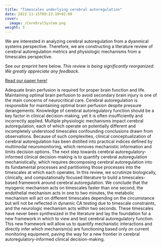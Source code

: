 ```yaml
---
title: "Timescales underlying cerebral autoregulation"
date: 2022-11-15T09:23:10+02:00
cover:
  image: /CerebralSystem.png
weight: 3
---
```


We are interested in analyzing cerebral autoregulation from a dyanmical systems perspective. Therefore, we are constructing a literature review of cerebral autoregulation metrics and physiologic mechanisms from a timescales perspective.

See our preprint here below. <em>This review is being significantly reorganized. We greatly appreciate any feedback.</em>

[Read our paper here!](/FullPaper_CATimescales.pdf)


Adequate brain perfusion is required for proper brain function and life. Maintaining optimal brain perfusion to avoid secondary brain injury is one of the main concerns of neurocritical care. Cerebral autoregulation is responsible for maintaining optimal brain perfusion despite pressure derangements. Knowledge of cerebral autoregulatory function should be a key factor in clinical decision-making, yet it is often insufficiently and incorrectly applied. Multiple physiologic mechanisms impact cerebral autoregulation, each of which operate on potentially different and incompletely understood timescales confounding conclusions drawn from observations. Because of such complexities, clinical conceptualization of cerebral autoregulation has been distilled into practical indices defined by multimodal neuromonitoring, which removes mechanistic information and limits decision options. The next step towards cerebral autoregulatory-informed clinical decision-making is to quantify cerebral autoregulation mechanistically, which requires decomposing cerebral autoregulation into its fundamental processes and partitioning those processes into the timescales at which each operates. In this review, we scrutinize biologically, clinically, and computationally focused literature to build a timescales-based framework around cerebral autoregulation. We conclude that the myogenic mechanism acts on timescales faster than one second, the endothelial mechanism acts in one to two minutes, the metabolic mechanism will act on different timescales depending on the circumstance but will not be reflected in dynamic CA testing due to timescale constraints, and the neurologic mechanism acts within two seconds. These timescales have never been synthesized in the literature and lay the foundation for a new framework in which to view and test cerebral autoregulatory function. This new framework will allow us to quantify mechanistic interactions and directly infer which mechanism(s) are functioning based only on current monitoring equipment, paving the way for a new frontier in cerebral autoregulatory-informed clinical decision-making.
